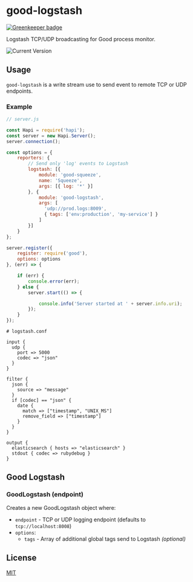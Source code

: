 # good-logstash

[![Greenkeeper badge](https://badges.greenkeeper.io/fhemberger/good-logstash.svg)](https://greenkeeper.io/)

Logstash TCP/UDP broadcasting for Good process monitor.

![Current Version](https://img.shields.io/npm/v/good-logstash.svg)


## Usage

`good-logstash` is a write stream use to send event to remote TCP or UDP endpoints.

### Example

```javascript
// server.js

const Hapi = require('hapi');
const server = new Hapi.Server();
server.connection();

const options = {
    reporters: {
    	// Send only 'log' events to Logstash
        logstash: [{
            module: 'good-squeeze',
            name: 'Squeeze',
            args: [{ log: '*' }]
        }, {
            module: 'good-logstash',
            args: [
              'udp://prod.logs:8009',
              { tags: ['env:production', 'my-service'] }
            ]
        }]
    }
};

server.register({
    register: require('good'),
    options: options
}, (err) => {

    if (err) {
        console.error(err);
    } else {
        server.start(() => {

            console.info('Server started at ' + server.info.uri);
        });
    }
});

```


```
# logstash.conf

input {
  udp {
    port => 5000
    codec => "json"
  }
}

filter {
  json {
    source => "message"
  }
  if [codec] == "json" {
    date {
      match => ["timestamp", "UNIX_MS"]
      remove_field => ["timestamp"]
    }
  }
}

output {
  elasticsearch { hosts => "elasticsearch" }
  stdout { codec => rubydebug }
}
```

## Good Logstash
### GoodLogstash (endpoint)

Creates a new GoodLogstash object where:

- `endpoint` - TCP or UDP logging endpoint (defaults to `tcp://localhost:8008`)
- `options`:
  - `tags` - Array of additional global tags send to Logstash *(optional)*


## License

[MIT](LICENSE.txt)
